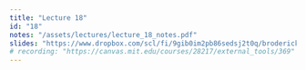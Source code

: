 ```yaml
---
title: "Lecture 18"
id: "18"
notes: "/assets/lectures/lecture_18_notes.pdf"
slides: "https://www.dropbox.com/scl/fi/9gib0im2pb86sedsj2t0q/broderick_lecture_18_to_share.pdf?rlkey=949361wo76dsvftlkjfuger70&dl=0"
# recording: "https://canvas.mit.edu/courses/28217/external_tools/369"
---
```


